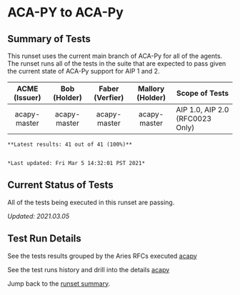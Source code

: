 # ACA-PY to ACA-Py

## Summary of Tests


 This runset uses the current main branch of ACA-Py for all of the agents. The runset runs all of the tests in the suite
 that are expected to pass given the current state of ACA-Py support for AIP 1 and 2.
 


|  ACME (Issuer) | Bob (Holder) | Faber (Verfier) | Mallory (Holder) | Scope of Tests |
| :------------: | :----------: | :-------------: | :--------------: | -------------- |
| acapy-master | acapy-master | acapy-master | acapy-master | AIP 1.0, AIP 2.0 (RFC0023 Only) |

```tip
**Latest results: 41 out of 41 (100%)**


*Last updated: Fri Mar 5 14:32:01 PST 2021*
```

## Current Status of Tests

All of the tests being executed in this runset are passing.

*Updated: 2021.03.05*

## Test Run Details
See the tests results grouped by the Aries RFCs executed [acapy](https://allure.vonx.io/api/allure-docker-service/projects/acapy/reports/latest/index.html?redirect=false#behaviors)

See the test runs history and drill into the details [acapy](https://allure.vonx.io/allure-docker-service-ui/projects/acapy/reports/latest)

Jump back to the [runset summary](./README.md).

